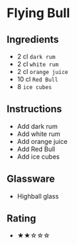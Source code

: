 # Flying Bull

## Ingredients
- 2 cl `dark rum`
- 2 cl `white rum`
- 2 cl `orange juice`
- 10 cl `Red Bull`
- 8 `ice cubes`

## Instructions
- Add dark rum
- Add white rum
- Add orange juice
- Add Red Bull
- Add ice cubes

## Glassware
- Highball glass

## Rating
- ★★☆☆☆